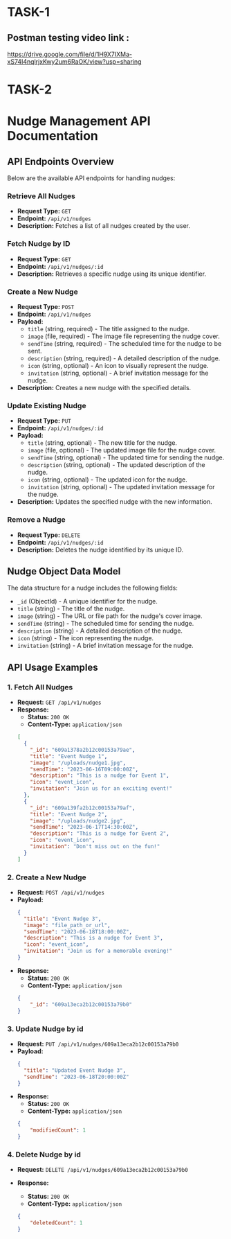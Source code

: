 # **TASK-1**

## Postman testing video link : 
https://drive.google.com/file/d/1H9X7IXMa-xS74I4nqlrjxKwy2um6RaOK/view?usp=sharing




# **TASK-2**





# Nudge Management API Documentation



## API Endpoints Overview
Below are the available API endpoints for handling nudges:

### Retrieve All Nudges
- **Request Type:** `GET`
- **Endpoint:** `/api/v1/nudges`
- **Description:** Fetches a list of all nudges created by the user.

### Fetch Nudge by ID
- **Request Type:** `GET`
- **Endpoint:** `/api/v1/nudges/:id`
- **Description:** Retrieves a specific nudge using its unique identifier.

### Create a New Nudge
- **Request Type:** `POST`
- **Endpoint:** `/api/v1/nudges`
- **Payload:**
  - `title` (string, required) - The title assigned to the nudge.
  - `image` (file, required) - The image file representing the nudge cover.
  - `sendTime` (string, required) - The scheduled time for the nudge to be sent.
  - `description` (string, required) - A detailed description of the nudge.
  - `icon` (string, optional) - An icon to visually represent the nudge.
  - `invitation` (string, optional) - A brief invitation message for the nudge.
- **Description:** Creates a new nudge with the specified details.

### Update Existing Nudge
- **Request Type:** `PUT`
- **Endpoint:** `/api/v1/nudges/:id`
- **Payload:**
  - `title` (string, optional) - The new title for the nudge.
  - `image` (file, optional) - The updated image file for the nudge cover.
  - `sendTime` (string, optional) - The updated time for sending the nudge.
  - `description` (string, optional) - The updated description of the nudge.
  - `icon` (string, optional) - The updated icon for the nudge.
  - `invitation` (string, optional) - The updated invitation message for the nudge.
- **Description:** Updates the specified nudge with the new information.

### Remove a Nudge
- **Request Type:** `DELETE`
- **Endpoint:** `/api/v1/nudges/:id`
- **Description:** Deletes the nudge identified by its unique ID.

## Nudge Object Data Model
The data structure for a nudge includes the following fields:
- `_id` (ObjectId) - A unique identifier for the nudge.
- `title` (string) - The title of the nudge.
- `image` (string) - The URL or file path for the nudge's cover image.
- `sendTime` (string) - The scheduled time for sending the nudge.
- `description` (string) - A detailed description of the nudge.
- `icon` (string) - The icon representing the nudge.
- `invitation` (string) - A brief invitation message for the nudge.

## API Usage Examples

### 1. Fetch All Nudges
- **Request:** `GET /api/v1/nudges`
- **Response:**
  - **Status:** `200 OK`
  - **Content-Type:** `application/json`
  ```json
  [
    {
      "_id": "609a1378a2b12c00153a79ae",
      "title": "Event Nudge 1",
      "image": "/uploads/nudge1.jpg",
      "sendTime": "2023-06-16T09:00:00Z",
      "description": "This is a nudge for Event 1",
      "icon": "event_icon",
      "invitation": "Join us for an exciting event!"
    },
    {
      "_id": "609a139fa2b12c00153a79af",
      "title": "Event Nudge 2",
      "image": "/uploads/nudge2.jpg",
      "sendTime": "2023-06-17T14:30:00Z",
      "description": "This is a nudge for Event 2",
      "icon": "event_icon",
      "invitation": "Don't miss out on the fun!"
    }
  ]
  ```
### 2. Create a New Nudge
- **Request:** `POST /api/v1/nudges`
- **Payload:**
  ```json
  {
    "title": "Event Nudge 3",
    "image": "file_path_or_url",
    "sendTime": "2023-06-18T18:00:00Z",
    "description": "This is a nudge for Event 3",
    "icon": "event_icon",
    "invitation": "Join us for a memorable evening!"
  }
  ```
- **Response:**
    - **Status:** `200 OK`
    - **Content-Type:** `application/json`
    ```json
    {
        "_id": "609a13eca2b12c00153a79b0"
    }
    ```

### 3. Update Nudge by id
- **Request:** `PUT /api/v1/nudges/609a13eca2b12c00153a79b0`
- **Payload:**
  ```json
  {
    "title": "Updated Event Nudge 3",
    "sendTime": "2023-06-18T20:00:00Z"
  }

  ```
- **Response:**
    - **Status:** `200 OK`
    - **Content-Type:** `application/json`
    ```json
    {
        "modifiedCount": 1
    }

    ```

### 4. Delete Nudge by id
- **Request:** `DELETE /api/v1/nudges/609a13eca2b12c00153a79b0`

- **Response:**
    - **Status:** `200 OK`
    - **Content-Type:** `application/json`
    ```json
    {
        "deletedCount": 1
    }

    ```
    

